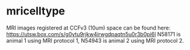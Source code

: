# mricelltype
MRI images registered at CCFv3 (10um) space can be found here:
https://utsw.box.com/s/g0ytu9rjkw4irwgdpaqtn5u0r3b0pi6l
N58171 is animal 1 using MRI protocol 1, N54943 is animal 2 using MRI protocol 2.
